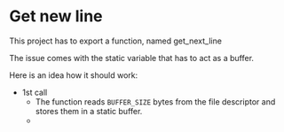 # Get new line

This project has to export a function, named get_next_line

The issue comes with the static variable that has to act as a buffer.

Here is an idea how it should work:

- 1st call
  - The function reads `BUFFER_SIZE` bytes from the file descriptor and stores them in a static buffer.
  -
